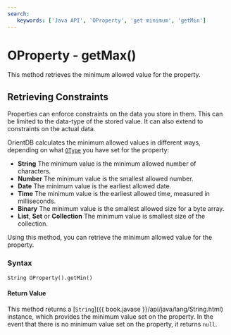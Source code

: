 ```yaml
---
search:
   keywords: ['Java API', 'OProperty', 'get minimum', 'getMin']
---
```


# OProperty - getMax()

This method retrieves the minimum allowed value for the property.

## Retrieving Constraints

Properties can enforce constraints on the data you store in them.  This can be limited to the data-type of the stored value.  It can also extend to constraints on the actual data.

OrientDB calculates the minimum allowed values in different ways, depending on what [`OType`](Java-Ref-OType.md) you have set for the property:

- **String** The minimum value is the minimum allowed number of characters. 
- **Number** The minimum value is the smallest allowed number. 
- **Date** The minimum value is the earliest allowed date.
- **Time** The minimum value is the earliest allowed time, measured in milliseconds.
- **Binary** The minimum value is the smallest allowed size for a byte array.
- **List**, **Set** or **Collection** The minimum value is smallest size of the collection.

Using this method, you can retrieve the minimum allowed value for the property.

### Syntax

```
String OProperty().getMin()
```

#### Return Value

This method returns a [`String`]({{ book.javase }}/api/java/lang/String.html) instance, which provides the minimum value set on the property.  In the event that there is no minimum value set on the property, it returns `null`.

